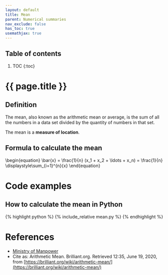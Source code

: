 ```yaml
---
layout: default
title: Mean 
parent: Numerical summaries
nav_exclude: false
has_toc: true
usemathjax: true
---
```


## Table of contents

1. TOC
{:toc}

# {{ page.title }}

## Definition

The mean, also known as the arithmetic mean or average, is the sum of all the numbers in a data set divided by the quantity of numbers in that set. 

The mean is a **measure of location**.

## Formula to calculate the mean

\begin{equation}
\bar{x} = \frac{1}{n} (x_1 + x_2 + \ldots + x_n) = \frac{1}{n} \displaystyle\sum_{i=1}^{n}{x}
\end{equation}

# Code examples

## How to calculate the mean in Python

{% highlight python %}
{% include_relative mean.py %}
{% endhighlight %}

# References

* [Ministry of Manpower](https://stats.mom.gov.sg/SL/Pages/Mean-Uses.aspx)
* Cite as: Arithmetic Mean. Brilliant.org. Retrieved 12:35, June 19, 2020, from [https://brilliant.org/wiki/arithmetic-mean/](https://brilliant.org/wiki/arithmetic-mean/)